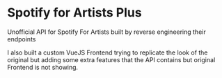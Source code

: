 # Spotify for Artists Plus

Unofficial API for Spotify For Artists built by reverse engineering their endpoints

I also built a custom VueJS Frontend trying to replicate the look of the original but adding some extra features that the API contains but original Frontend is not showing.
